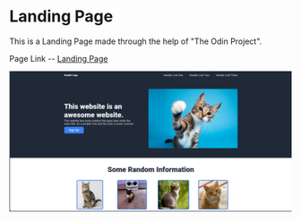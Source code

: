 # Landing Page

This is a Landing Page made through the help of "The Odin Project".

Page Link -- [Landing Page](https://adnansyed101.github.io/landing_page/)

![Landing Page](./images//landing-page.png)